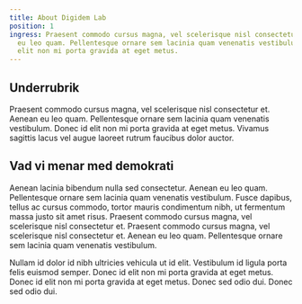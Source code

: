 ```yaml
---
title: About Digidem Lab
position: 1
ingress: Praesent commodo cursus magna, vel scelerisque nisl consectetur et. Aenean
  eu leo quam. Pellentesque ornare sem lacinia quam venenatis vestibulum. Donec id
  elit non mi porta gravida at eget metus.
---
```


## Underrubrik
Praesent commodo cursus magna, vel scelerisque nisl consectetur et. Aenean eu leo quam. Pellentesque ornare sem lacinia quam venenatis vestibulum. Donec id elit non mi porta gravida at eget metus. Vivamus sagittis lacus vel augue laoreet rutrum faucibus dolor auctor.

## Vad vi menar med demokrati
Aenean lacinia bibendum nulla sed consectetur. Aenean eu leo quam. Pellentesque ornare sem lacinia quam venenatis vestibulum. Fusce dapibus, tellus ac cursus commodo, tortor mauris condimentum nibh, ut fermentum massa justo sit amet risus. Praesent commodo cursus magna, vel scelerisque nisl consectetur et. Praesent commodo cursus magna, vel scelerisque nisl consectetur et. Aenean eu leo quam. Pellentesque ornare sem lacinia quam venenatis vestibulum.

Nullam id dolor id nibh ultricies vehicula ut id elit. Vestibulum id ligula porta felis euismod semper. Donec id elit non mi porta gravida at eget metus. Donec id elit non mi porta gravida at eget metus. Donec sed odio dui. Donec sed odio dui.
